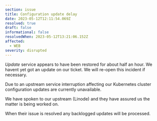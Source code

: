 ```yaml
---
section: issue
title: Configuration update delay
date: 2023-05-12T12:11:54.069Z
resolved: true
draft: false
informational: false
resolvedWhen: 2023-05-12T13:21:06.152Z
affected:
  - WEB
severity: disrupted
---
```

*﻿Update* service appears to have been restored for about half an hour. We havent yet got an update on our ticket. We will re-open this incident if necessary.

D﻿ue to an upstream service interruption affecting our Kubernetes cluster configuration updates are currently unavailable.

W﻿e have spoken to our upstream (Linode) and they have assured us the matter is being worked on.

W﻿hen their issue is resolved any backlogged updates will be processed.